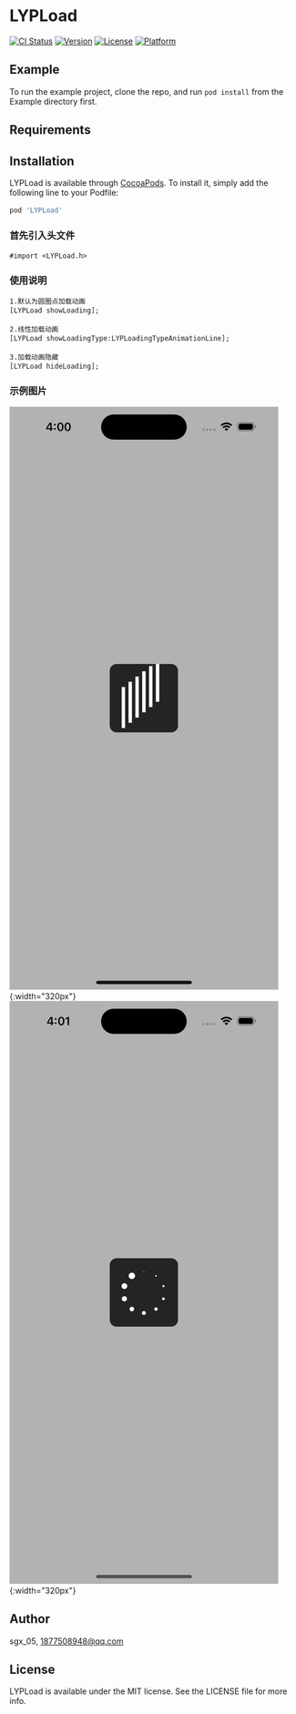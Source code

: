 # LYPLoad

[![CI Status](https://img.shields.io/travis/sgx_05/LYPLoad.svg?style=flat)](https://travis-ci.org/sgx_05/LYPLoad)
[![Version](https://img.shields.io/cocoapods/v/LYPLoad.svg?style=flat)](https://cocoapods.org/pods/LYPLoad)
[![License](https://img.shields.io/cocoapods/l/LYPLoad.svg?style=flat)](https://cocoapods.org/pods/LYPLoad)
[![Platform](https://img.shields.io/cocoapods/p/LYPLoad.svg?style=flat)](https://cocoapods.org/pods/LYPLoad)

## Example

To run the example project, clone the repo, and run `pod install` from the Example directory first.

## Requirements

## Installation

LYPLoad is available through [CocoaPods](https://cocoapods.org). To install
it, simply add the following line to your Podfile:

```ruby
pod 'LYPLoad'
```

### 首先引入头文件 
```
#import <LYPLoad.h>

```
### 使用说明
```
1.默认为圆圈点加载动画
[LYPLoad showLoading];

2.线性加载动画
[LYPLoad showLoadingType:LYPLoadingTypeAnimationLine];

3.加载动画隐藏
[LYPLoad hideLoading];
```

### 示例图片
![2016.00.41.png](https://github.com/wkwl/ImageSpec/blob/master/LYPLoad/Simulator%20Screen%20Shot%20-%20iPhone%2014%20Pro%20-%202023-03-13%20at%2016.00.41.png?raw=true){:width="320px"}
![2016.01.08.png](https://github.com/wkwl/ImageSpec/blob/master/LYPLoad/Simulator%20Screen%20Shot%20-%20iPhone%2014%20Pro%20-%202023-03-13%20at%2016.01.08.png?raw=true){:width="320px"}
## Author

sgx_05, 1877508948@qq.com

## License

LYPLoad is available under the MIT license. See the LICENSE file for more info.
